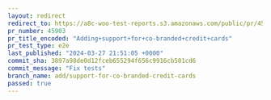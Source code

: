 ```yaml
---
layout: redirect
redirect_to: https://a8c-woo-test-reports.s3.amazonaws.com/public/pr/45903/e2e/index.html
pr_number: 45903
pr_title_encoded: "Adding+support+for+co-branded+credit+cards"
pr_test_type: e2e
last_published: "2024-03-27 21:51:05 +0000"
commit_sha: 3897a98de0d12fceb655294f656c9916cb501cd6
commit_message: "Fix tests"
branch_name: add/support-for-co-branded-credit-cards
passed: true
---
```

